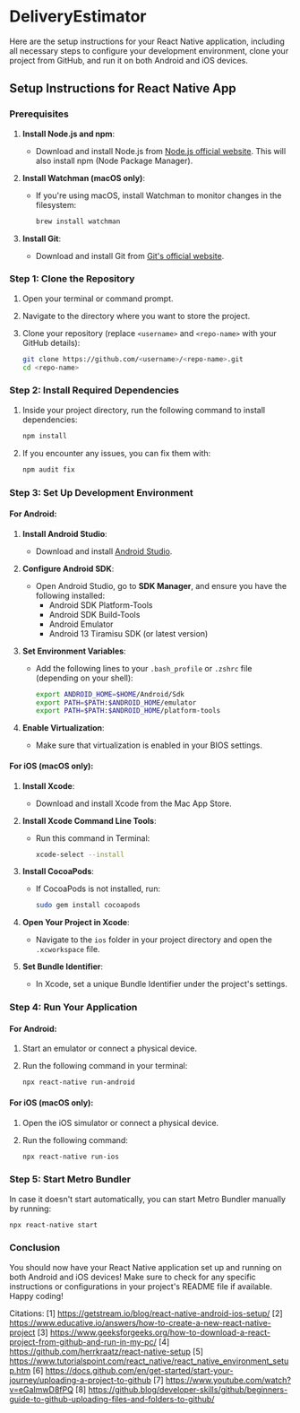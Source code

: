 # DeliveryEstimator


Here are the setup instructions for your React Native application, including all necessary steps to configure your development environment, clone your project from GitHub, and run it on both Android and iOS devices.

## Setup Instructions for React Native App

### Prerequisites

1. **Install Node.js and npm**:
   - Download and install Node.js from [Node.js official website](https://nodejs.org/). This will also install npm (Node Package Manager).

2. **Install Watchman (macOS only)**:
   - If you're using macOS, install Watchman to monitor changes in the filesystem:

     ```bash
     brew install watchman
     ```

3. **Install Git**:
   - Download and install Git from [Git's official website](https://git-scm.com/).

### Step 1: Clone the Repository

1. Open your terminal or command prompt.
2. Navigate to the directory where you want to store the project.
3. Clone your repository (replace `<username>` and `<repo-name>` with your GitHub details):

   ```bash
   git clone https://github.com/<username>/<repo-name>.git
   cd <repo-name>
   ```

### Step 2: Install Required Dependencies

1. Inside your project directory, run the following command to install dependencies:

   ```bash
   npm install
   ```

2. If you encounter any issues, you can fix them with:

   ```bash
   npm audit fix
   ```

### Step 3: Set Up Development Environment

#### For Android:

1. **Install Android Studio**:
   - Download and install [Android Studio](https://developer.android.com/studio).

2. **Configure Android SDK**:
   - Open Android Studio, go to **SDK Manager**, and ensure you have the following installed:
     - Android SDK Platform-Tools
     - Android SDK Build-Tools
     - Android Emulator
     - Android 13 Tiramisu SDK (or latest version)

3. **Set Environment Variables**:
   - Add the following lines to your `.bash_profile` or `.zshrc` file (depending on your shell):

     ```bash
     export ANDROID_HOME=$HOME/Android/Sdk
     export PATH=$PATH:$ANDROID_HOME/emulator
     export PATH=$PATH:$ANDROID_HOME/platform-tools
     ```

4. **Enable Virtualization**:
   - Make sure that virtualization is enabled in your BIOS settings.

#### For iOS (macOS only):

1. **Install Xcode**:
   - Download and install Xcode from the Mac App Store.

2. **Install Xcode Command Line Tools**:
   - Run this command in Terminal:

     ```bash
     xcode-select --install
     ```

3. **Install CocoaPods**:
   - If CocoaPods is not installed, run:

     ```bash
     sudo gem install cocoapods
     ```

4. **Open Your Project in Xcode**:
   - Navigate to the `ios` folder in your project directory and open the `.xcworkspace` file.

5. **Set Bundle Identifier**:
   - In Xcode, set a unique Bundle Identifier under the project's settings.

### Step 4: Run Your Application

#### For Android:

1. Start an emulator or connect a physical device.
2. Run the following command in your terminal:

   ```bash
   npx react-native run-android
   ```

#### For iOS (macOS only):

1. Open the iOS simulator or connect a physical device.
2. Run the following command:

   ```bash
   npx react-native run-ios
   ```

### Step 5: Start Metro Bundler

In case it doesn't start automatically, you can start Metro Bundler manually by running:

```bash
npx react-native start
```

### Conclusion

You should now have your React Native application set up and running on both Android and iOS devices! Make sure to check for any specific instructions or configurations in your project's README file if available. Happy coding!

Citations:
[1] https://getstream.io/blog/react-native-android-ios-setup/
[2] https://www.educative.io/answers/how-to-create-a-new-react-native-project
[3] https://www.geeksforgeeks.org/how-to-download-a-react-project-from-github-and-run-in-my-pc/
[4] https://github.com/herrkraatz/react-native-setup
[5] https://www.tutorialspoint.com/react_native/react_native_environment_setup.htm
[6] https://docs.github.com/en/get-started/start-your-journey/uploading-a-project-to-github
[7] https://www.youtube.com/watch?v=eGaImwD8fPQ
[8] https://github.blog/developer-skills/github/beginners-guide-to-github-uploading-files-and-folders-to-github/
